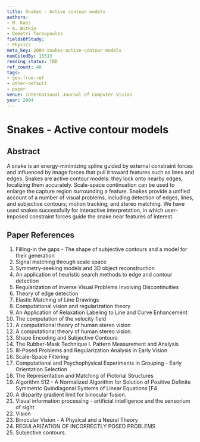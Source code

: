 ```yaml
---
title: Snakes - Active contour models
authors:
- M. Kass
- A. Witkin
- Demetri Terzopoulos
fieldsOfStudy:
- Physics
meta_key: 2004-snakes-active-contour-models
numCitedBy: 15513
reading_status: TBD
ref_count: 48
tags:
- gen-from-ref
- other-default
- paper
venue: International Journal of Computer Vision
year: 2004
---
```


# Snakes - Active contour models

## Abstract

A snake is an energy-minimizing spline guided by external constraint forces and influenced by image forces that pull it toward features such as lines and edges. Snakes are active contour models: they lock onto nearby edges, localizing them accurately. Scale-space continuation can be used to enlarge the capture region surrounding a feature. Snakes provide a unified account of a number of visual problems, including detection of edges, lines, and subjective contours; motion tracking; and stereo matching. We have used snakes successfully for interactive interpretation, in which user-imposed constraint forces guide the snake near features of interest.

## Paper References

1. Filling-in the gaps - The shape of subjective contours and a model for their generation
2. Signal matching through scale space
3. Symmetry-seeking models and 3D object reconstruction
4. An application of heuristic search methods to edge and contour detection
5. Regularization of Inverse Visual Problems Involving Discontinuities
6. Theory of edge detection
7. Elastic Matching of Line Drawings
8. Computational vision and regularization theory
9. An Application of Relaxation Labeling to Line and Curve Enhancement
10. The computation of the velocity field
11. A computational theory of human stereo vision
12. A computational theory of human stereo vision.
13. Shape Encoding and Subjective Contours
14. The Rubber-Mask Technique I. Pattern Measurement and Analysis
15. Ill-Posed Problems and Regularization Analysis in Early Vision
16. Scale-Space Filtering
17. Computational and Psychophysical Experiments in Grouping - Early Orientation Selection
18. The Representation and Matching of Pictorial Structures
19. Algorithm 512 - A Normalized Algorithm for Solution of Positive Definite Symmetric Quindiagonal Systems of Linear Equations [F4
20. A disparity gradient limit for binocular fusion.
21. Visual information processing - artificial intelligence and the sensorium of sight
22. Vision
23. Binocular Vision - A Physical and a Neural Theory
24. REGULARIZATION OF INCORRECTLY POSED PROBLEMS
25. Subjective contours.
